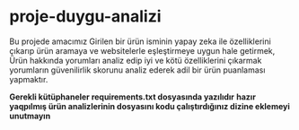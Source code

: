 # proje-duygu-analizi

Bu projede amacımız 
Girilen bir ürün isminin  yapay zeka ile özelliklerini çıkarıp ürün aramaya ve websitelerle eşleştirmeye uygun hale getirmek,
Ürün hakkında yorumları analiz edip iyi ve kötü özelliklerini çıkarmak
yorumların güvenilirlik skorunu analiz ederek  adil bir ürün puanlaması yapmaktır.

**Gerekli kütüphaneler requirements.txt dosyasında yazılıdır**
**hazır yaqpılmış ürün analizlerinin dosyasını kodu çalıştırdığınız dizine eklemeyi unutmayın**
